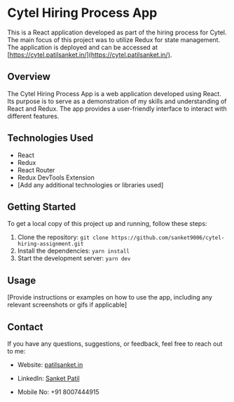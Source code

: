 # Cytel Hiring Process App

This is a React application developed as part of the hiring process for Cytel. The main focus of this project was to utilize Redux for state management. The application is deployed and can be accessed at [https://cytel.patilsanket.in/](https://cytel.patilsanket.in/).

## Overview

The Cytel Hiring Process App is a web application developed using React. Its purpose is to serve as a demonstration of my skills and understanding of React and Redux. The app provides a user-friendly interface to interact with different features.

## Technologies Used

- React
- Redux
- React Router
- Redux DevTools Extension
- [Add any additional technologies or libraries used]

## Getting Started

To get a local copy of this project up and running, follow these steps:

1. Clone the repository: `git clone https://github.com/sanket9006/cytel-hiring-assignment.git`
2. Install the dependencies: `yarn install`
3. Start the development server: `yarn dev`

## Usage

[Provide instructions or examples on how to use the app, including any relevant screenshots or gifs if applicable]

## Contact

If you have any questions, suggestions, or feedback, feel free to reach out to me:

- Website: [patilsanket.in](https://patilsanket.in)
- LinkedIn: [Sanket Patil](https://www.linkedin.com/in/patilsanket-in/)

- Mobile No: +91 8007444915

